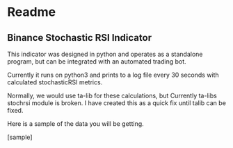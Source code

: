 # Readme

## Binance Stochastic RSI Indicator

This indicator was designed in python and operates as a standalone program, but can be integrated with an automated trading bot.

Currently it runs on python3 and prints to a log file every 30 seconds with calculated stochasticRSI metrics.

Normally, we would use ta-lib for these calculations, but Currently ta-libs stochrsi module is broken. I have created this as a quick fix until talib can be fixed.

Here is a sample of the data you will be getting.

[sample]
